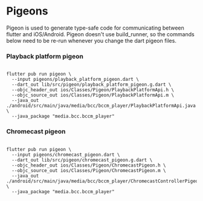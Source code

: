 # Pigeons

Pigeon is used to generate type-safe code for communicating between flutter and iOS/Android.
Pigeon doesn't use build_runner, so the commands below need to be re-run whenever you change the dart pigeon files.

### Playback platform pigeon

```

flutter pub run pigeon \
  --input pigeons/playback_platform_pigeon.dart \
  --dart_out lib/src/pigeon/playback_platform_pigeon.g.dart \
  --objc_header_out ios/Classes/Pigeon/PlaybackPlatformApi.h \
  --objc_source_out ios/Classes/Pigeon/PlaybackPlatformApi.m \
  --java_out ./android/src/main/java/media/bcc/bccm_player/PlaybackPlatformApi.java \
  --java_package "media.bcc.bccm_player"

```

### Chromecast pigeon

```

flutter pub run pigeon \
  --input pigeons/chromecast_pigeon.dart \
  --dart_out lib/src/pigeon/chromecast_pigeon.g.dart \
  --objc_header_out ios/Classes/Pigeon/ChromecastPigeon.h \
  --objc_source_out ios/Classes/Pigeon/ChromecastPigeon.m \
  --java_out ./android/src/main/java/media/bcc/bccm_player/ChromecastControllerPigeon.java \
  --java_package "media.bcc.bccm_player"

```
